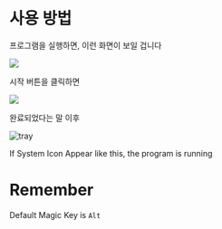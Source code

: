 # 사용 방법

프로그램을 실행하면, 이런 화면이 보일 겁니다

<img src="/images/program.png" >

시작 버튼을 클릭하면

<img src="/screenshot/complete.gif" />

완료되었다는 말 이후

![tray](/images/tray.png)



If System Icon Appear like this, the program is running

# Remember

Default Magic Key is `Alt`
